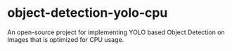 # object-detection-yolo-cpu 
An open-source project for implementing YOLO based Object Detection on Images that is optimized for CPU usage. 